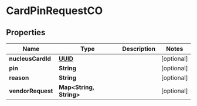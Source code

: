 
# CardPinRequestCO

## Properties
Name | Type | Description | Notes
------------ | ------------- | ------------- | -------------
**nucleusCardId** | [**UUID**](UUID.md) |  |  [optional]
**pin** | **String** |  |  [optional]
**reason** | **String** |  |  [optional]
**vendorRequest** | **Map&lt;String, String&gt;** |  |  [optional]



